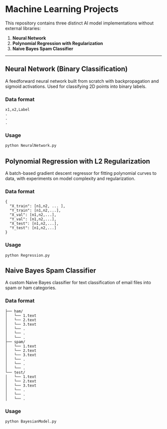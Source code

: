# Machine Learning Projects

This repository contains three distinct AI model implementations without external libraries:

1. **Neural Network** 
2. **Polynomial Regression with Regularization** 
3. **Naive Bayes Spam Classifier**
---
##  Neural Network (Binary Classification)

A feedforward neural network built from scratch with backpropagation and sigmoid activations. Used for classifying 2D points into binary labels.
### Data format
```
x1,x2,Label
.
.
.
```
### Usage

```bash
python NeuralNetwork.py
```

## Polynomial Regression with L2 Regularization

A batch-based gradient descent regressor for fitting polynomial curves to data, with experiments on model complexity and regularization.

### Data format
```
{
  "X_train": [n1,n2, ... ],
  "Y_train": [n1,n2,...],
  "X_val": [n1,n2,...],
  "Y_val": [n1,n2,...],
  "X_test": [n1,n2,...],
  "Y_test": [n1,n2,...]
}
```
### Usage
```
python Regression.py
```
## Naive Bayes Spam Classifier

A custom Naive Bayes classifier for text classification of email files into spam or ham categories.

### Data format
```
├── ham/
│   └── 1.text
│   └── 2.text
│   └── 3.text
│   └── .
│   └── .
│   └── .
├── spam/
│   └── 1.text
│   └── 2.text
│   └── 3.text
│   └── .
│   └── .
│   └── .
└── test/
│   └── 1.text
│   └── 2.text
│   └── 3.text
│   └── .
│   └── .
│   └── .
```
### Usage
```
python BayesianModel.py
```
